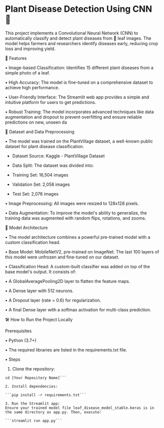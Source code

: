 # Plant Disease Detection Using CNN 🌱 
This project implements a Convolutional Neural Network (CNN) to automatically classify and detect plant diseases from 🌿 leaf images. The model helps farmers and researchers identify diseases early, reducing crop loss and improving yield.




🚀 Features

• Image-based Classification: Identifies 15 different plant diseases from a simple photo of a leaf.

• High Accuracy: The model is fine-tuned on a comprehensive dataset to achieve high performance.

• User-Friendly Interface: The Streamlit web app provides a simple and intuitive platform for users to get predictions.

• Robust Training: The model incorporates advanced techniques like data augmentation and dropout to prevent overfitting and ensure reliable predictions on new, unseen da




📁 Dataset and Data Preprocessing

• The model was trained on the PlantVillage dataset, a well-known public dataset for plant disease classification.

- Dataset Source: Kaggle - PlantVillage Dataset

- Data Split: The dataset was divided into:

- Training Set: 16,504 images

- Validation Set: 2,058 images

- Test Set: 2,076 images

• Image Preprocessing: All images were resized to 128x128 pixels.

• Data Augmentation: To improve the model's ability to generalize, the training data was augmented with random flips, rotations, and zooms.





🧠 Model Architecture

• The model architecture combines a powerful pre-trained model with a custom classification head.

• Base Model: MobileNetV2, pre-trained on ImageNet. The last 100 layers of this model were unfrozen and fine-tuned on our dataset.

• Classification Head: A custom-built classifier was added on top of the base model's output. It consists of:

• A GlobalAveragePooling2D layer to flatten the feature maps.

• A Dense layer with 512 neurons.

• A Dropout layer (rate = 0.6) for regularization.

• A final Dense layer with a softmax activation for multi-class prediction.




🛠️ How to Run the Project Locally

Prerequisites

• Python (3.7+)

• The required libraries are listed in the requirements.txt file.


• Steps

1. Clone the repository:

```git clone [https://github.com/](https://github.com/)[Your GitHub Username]/[Your Repository Name].git
cd [Your Repository Name]```

2. Install dependencies:

```pip install -r requirements.txt```

3. Run the Streamlit app:
Ensure your trained model file leaf_disease_model_stable.keras is in the same directory as app.py. Then, execute:

```streamlit run app.py```
